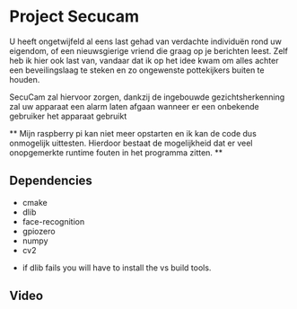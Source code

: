 # Project Secucam

 U heeft ongetwijfeld al eens last gehad van verdachte individuën rond uw 
 eigendom, of een nieuwsgierige vriend die graag op je berichten leest. Zelf heb ik hier ook last van, vandaar dat ik op het idee kwam om alles achter een beveilingslaag te steken en zo ongewenste pottekijkers buiten te houden. 
 
 SecuCam zal hiervoor zorgen, dankzij de ingebouwde gezichtsherkenning zal uw apparaat een alarm laten afgaan wanneer er een onbekende gebruiker het 
 apparaat gebruikt
 
 ** Mijn raspberry pi kan niet meer opstarten en ik kan de code dus onmogelijk uittesten. Hierdoor  bestaat de mogelijkheid dat er veel onopgemerkte runtime fouten in het programma zitten. **
 
 ## Dependencies
 - cmake
 - dlib
 - face-recognition
 - gpiozero
 - numpy
 - cv2
 
 * if dlib fails you will have to install the vs build tools.
 
 ## Video
 
